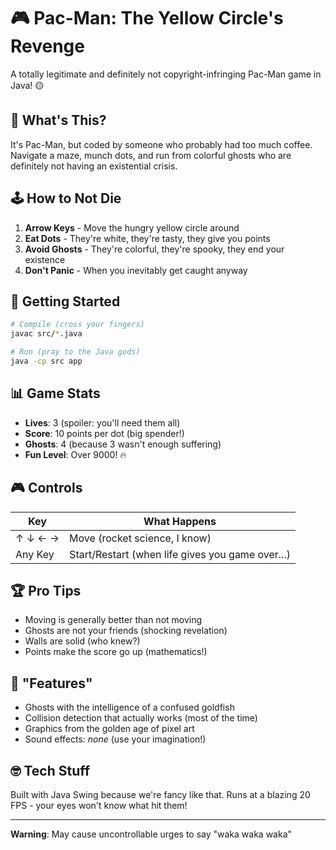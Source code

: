 # 🎮 Pac-Man: The Yellow Circle's Revenge

A totally legitimate and definitely not copyright-infringing Pac-Man game in Java! 🟡

## 🎯 What's This?

It's Pac-Man, but coded by someone who probably had too much coffee. Navigate a maze, munch dots, and run from colorful ghosts who are definitely not having an existential crisis.

## 🕹️ How to Not Die

1. **Arrow Keys** - Move the hungry yellow circle around
2. **Eat Dots** - They're white, they're tasty, they give you points
3. **Avoid Ghosts** - They're colorful, they're spooky, they end your existence
4. **Don't Panic** - When you inevitably get caught anyway

## 🚀 Getting Started

```bash
# Compile (cross your fingers)
javac src/*.java

# Run (pray to the Java gods)
java -cp src app
```

## 📊 Game Stats

- **Lives**: 3 (spoiler: you'll need them all)
- **Score**: 10 points per dot (big spender!)
- **Ghosts**: 4 (because 3 wasn't enough suffering)
- **Fun Level**: Over 9000! 🔥

## 🎮 Controls

| Key | What Happens |
|-----|-------------|
| ↑ ↓ ← → | Move (rocket science, I know) |
| Any Key | Start/Restart (when life gives you game over...) |

## 🏆 Pro Tips

- Moving is generally better than not moving
- Ghosts are not your friends (shocking revelation)
- Walls are solid (who knew?)
- Points make the score go up (mathematics!)

## 🐛 "Features"

- Ghosts with the intelligence of a confused goldfish
- Collision detection that actually works (most of the time)
- Graphics from the golden age of pixel art
- Sound effects: *none* (use your imagination!)

## 🤓 Tech Stuff

Built with Java Swing because we're fancy like that. Runs at a blazing 20 FPS - your eyes won't know what hit them!

---

**Warning**: May cause uncontrollable urges to say "waka waka waka"